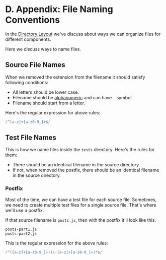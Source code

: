 # D. Appendix: File Naming Conventions

In the [Directory Layout](#sec-Directory-Layout) we've discuss about ways  we can organize files for different components.

Here we discuss ways to name files.

## Source File Names

When we removed the extension from the filename it should satisfy following conditions:

* All letters should be lower case.
* Filename should be [alphanumeric](https://en.wikipedia.org/wiki/Alphanumeric) and can have `_` symbol.
* Filename should start from a letter.

Here's the regular expression for above rules:

```js
/^[a-z]+[a-z0-9_]+$/
```

## Test File Names

This is how we name files inside the `tests` directory. Here's the rules for them:

* There should be an identical filename in the source directory.
* If not, when removed the postfix, there should be an identical filename in the source directory.

### Postfix

Most of the time, we can have a test file for each source file. Sometimes, we need to create multiple test files for a single source file. That's where we'll use a postfix.

If that source filename is `posts.js`, then with the postfix it'll look like this:

```
posts-part1.js
posts-part2.js
```

This is the regular expression for the above rules:

```js
/^([a-z]+[a-z0-9_]+)(\-[a-z]+[a-z0-9_]+)*$/
```
